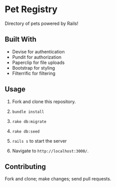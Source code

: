 # Pet Registry

Directory of pets powered by Rails!

## Built With

* Devise for authentication
* Pundit for authorization
* Paperclip for file uploads
* Bootstrap for styling
* Filterrific for filtering

## Usage

1. Fork and clone this repository.

2. `bundle install`

3. `rake db:migrate`

4. `rake db:seed`

5. `rails s` to start the server

3. Navigate to `http://localhost:3000/`.

## Contributing

Fork and clone; make changes; send pull requests.